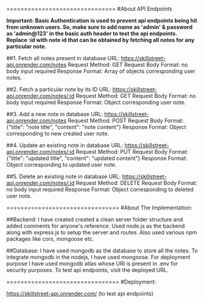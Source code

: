 ===============================
#About API Endpoints

**Important: Basic Authentication is used to prevent api endpoints being hit from unknown users. So, make sure to add name as __'admin'__ & password as __'admin@123'__ in the basic auth header to test the api endpoints. Replace :id with note id that can be obtained by fetching all notes for any particular note.**

##1. Fetch all notes present in database
    URL: https://skillstreet-api.onrender.com/notes
    Request Method: GET
    Request Body Format: no body input required
    Response Format: Array of objects corresponding user notes. 

##2. Fetch a particular note by its ID
    URL: https://skillstreet-api.onrender.com/notes/:id
    Request Method: GET
    Request Body Format: no body input required
    Response Format: Object corresponding user note. 

##3. Add a new note in database
    URL: https://skillstreet-api.onrender.com/notes
    Request Method: POST
    Request Body Format: {"title": "note title", "content": "note content"}
    Response Format: Object corresponding to new created user note. 

##4. Update an existing note in database
    URL: https://skillstreet-api.onrender.com/notes/:id
    Request Method: PUT
    Request Body Format: {"title": "updated title", "content": "updated content"}
    Response Format: Object corresponding to updated user note. 

##5. Delete an existing note in database
    URL: https://skillstreet-api.onrender.com/notes/:id
    Request Method: DELETE
    Request Body Format: no body input required
    Response Format: Object corresponding to deleted user note. 

================================
#About The Implementation:

##Backend:
I have created created a clean server folder structure and added comments for anyone's reference. Used node.js as the backend along with express.js to setup the server and routes. Also used various npm packages like cors, mongoose etc.

##Database:
I have used mongodb as the database to store all the notes. To integrate mongodb in the nodejs, I have used mongoose.
For deployment purpose I have used mongodb atlas whose URI is present in .env for security purposes. To test api endpoints, visit the deployed URL.

================================
#Deployment:

https://skillstreet-api.onrender.com/   (to test api endpoints)